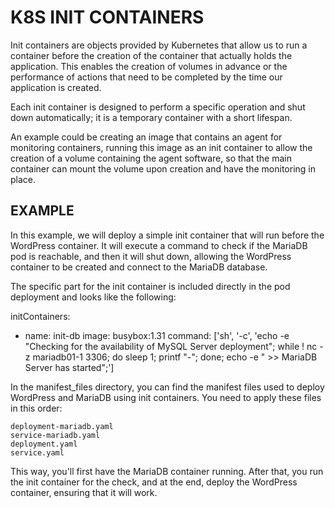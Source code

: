 # K8S INIT CONTAINERS

Init containers are objects provided by Kubernetes that allow us to run a container before the creation of the container that actually holds the application. This enables the creation of volumes in advance or the performance of actions that need to be completed by the time our application is created.

Each init container is designed to perform a specific operation and shut down automatically; it is a temporary container with a short lifespan.

An example could be creating an image that contains an agent for monitoring containers, running this image as an init container to allow the creation of a volume containing the agent software, so that the main container can mount the volume upon creation and have the monitoring in place.

## EXAMPLE

In this example, we will deploy a simple init container that will run before the WordPress container. It will execute a command to check if the MariaDB pod is reachable, and then it will shut down, allowing the WordPress container to be created and connect to the MariaDB database.

The specific part for the init container is included directly in the pod deployment and looks like the following:


initContainers:
  - name: init-db
    image: busybox:1.31
    command: ['sh', '-c', 'echo -e "Checking for the availability of MySQL Server deployment"; while ! nc -z mariadb01-1 3306; do sleep 1; printf "-"; done; echo -e "  >> MariaDB Server has started";']

In the manifest_files directory, you can find the manifest files used to deploy WordPress and MariaDB using init containers. You need to apply these files in this order:

    deployment-mariadb.yaml
    service-mariadb.yaml
    deployment.yaml
    service.yaml

This way, you'll first have the MariaDB container running. After that, you run the init container for the check, and at the end, deploy the WordPress container, ensuring that it will work.

